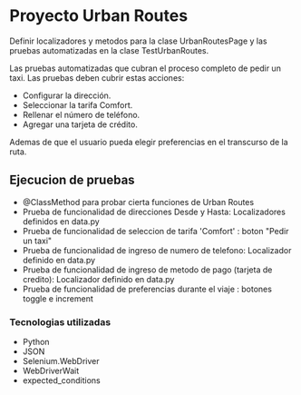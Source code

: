 # Proyecto Urban Routes 
Definir localizadores y metodos para la clase UrbanRoutesPage y las pruebas automatizadas en la clase TestUrbanRoutes.

Las pruebas automatizadas que cubran el proceso completo de pedir un taxi.
Las pruebas deben cubrir estas acciones:

- Configurar la dirección. 
- Seleccionar la tarifa Comfort. 
- Rellenar el número de teléfono. 
- Agregar una tarjeta de crédito.

Ademas de que el usuario pueda elegir preferencias en el transcurso de la ruta.

## Ejecucion de pruebas

- @ClassMethod para probar cierta funciones de Urban Routes
- Prueba de funcionalidad de direcciones Desde y Hasta: Localizadores definidos en data.py
- Prueba de funcionalidad de seleccion de tarifa 'Comfort' : boton "Pedir un taxi"
- Prueba de funcionalidad de ingreso de numero de telefono: Localizador definido en data.py
- Prueba de funcionalidad de ingreso de metodo de pago (tarjeta de credito): Localizador definido en data.py
- Prueba de funcionalidad de preferencias durante el viaje : botones toggle e increment

### Tecnologias utilizadas
- Python
- JSON
- Selenium.WebDriver
- WebDriverWait
- expected_conditions
